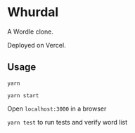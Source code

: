 # Whurdal
A Wordle clone. 

Deployed on Vercel.

## Usage
`yarn`

`yarn start`

Open `localhost:3000` in a browser

`yarn test` to run tests and verify word list


